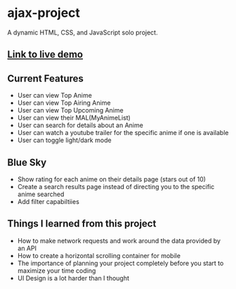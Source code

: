 # ajax-project

A dynamic HTML, CSS, and JavaScript solo project.

## [Link to live demo](https://shawnkost.github.io/ajax-project/)

## Current Features
* User can view Top Anime
* User can view Top Airing Anime
* User can view Top Upcoming Anime
* User can view their MAL(MyAnimeList)
* User can search for details about an Anime
* User can watch a youtube trailer for the specific anime if one is available
* User can toggle light/dark mode

## Blue Sky
* Show rating for each anime on their details page (stars out of 10)
* Create a search results page instead of directing you to the specific anime searched
* Add filter capabiltiies

## Things I learned from this project
* How to make network requests and work around the data provided by an API
* How to create a horizontal scrolling container for mobile
* The importance of planning your project completely before you start to maximize your time coding
* UI Design is a lot harder than I thought

